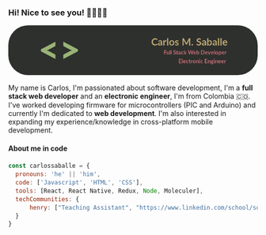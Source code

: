 ### Hi! Nice to see you! 🧑🏽‍💻😎

<img src="header-image.png" alt="header1" style="border-radius:40px">

My name is Carlos, I'm passionated about software development, I'm a <b>full stack web developer</b> and an <b>electronic engineer</b>, I'm from Colombia 🇨🇴. 
I've worked developing firmware for microcontrollers (PIC and Arduino) and currently I'm dedicated to <b>web development</b>. I'm also interested in expanding my experience/knowledge in cross-platform mobile development.

#### About me in code
```js
const carlossaballe = {
  pronouns: 'he' || 'him',
  code: ['Javascript', 'HTML', 'CSS'],
  tools: [React, React Native, Redux, Node, Moleculer],
  techCommunities: {
      henry: ["Teaching Assistant", "https://www.linkedin.com/school/soyhenry/"]
  }
}
```
<!--
![Carlos's github stats](https://github-readme-stats.vercel.app/api?username=carlossaballe&show_icons=true&theme=onedark) 

**carlossaballe/carlossaballe** is a ✨ _special_ ✨ repository because its `README.md` (this file) appears on your GitHub profile.

Here are some ideas to get you started:

- 🔭 I’m currently working on ...
- 🌱 I’m currently learning ...
- 👯 I’m looking to collaborate on ...
- 🤔 I’m looking for help with ...
- 💬 Ask me about ...
- 📫 How to reach me: ...
- 😄 Pronouns: ...
- ⚡ Fun fact: ...
-->

